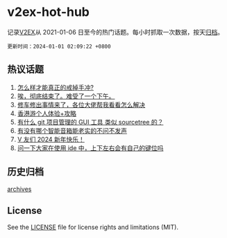 # v2ex-hot-hub

 记录[V2EX](https://www.v2ex.com/)从 2021-01-06 日至今的热门话题。每小时抓取一次数据，按天[归档](archives)。

`更新时间：2024-01-01 02:09:22 +0800`

## 热议话题

1. [怎么样才能真正的戒掉手冲?](https://www.v2ex.com/t/1004819)
1. [唉，彻底结束了。难受了一个下午。](https://www.v2ex.com/t/1004809)
1. [修车修出事情来了，各位大佬帮我看看怎么解决](https://www.v2ex.com/t/1004745)
1. [香港游个人体验+攻略](https://www.v2ex.com/t/1004788)
1. [有什么 git 项目管理的 GUI 工具 类似 sourcetree 的？](https://www.v2ex.com/t/1004799)
1. [有没有哪个智能音箱能老实的不问不发声](https://www.v2ex.com/t/1004772)
1. [V 友们 2024 新年快乐！](https://www.v2ex.com/t/1004877)
1. [问一下大家在使用 ide 中，上下左右会有自己的键位吗](https://www.v2ex.com/t/1004757)

## 历史归档

[archives](archives)

## License

See the [LICENSE](LICENSE) file for license rights and limitations (MIT).
